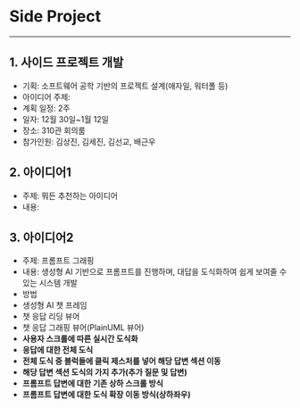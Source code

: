 # Side Project

---

## 1. 사이드 프로젝트 개발
- 기획: 소프트웨어 공학 기반의 프로젝트 설계(애자일, 워터폴 등)
- 아이디어 주제: 
- 계획 일정: 2주
- 일자: 12월 30일~1월 12일
- 장소: 310관 회의룸
- 참가인원: 김상진, 김세진, 김선교, 배근우


## 2. 아이디어1
- 주제: 뭐든 추천하는 아이디어
- 내용:

## 3. 아이디어2
- 주제: 프롬프트 그래핑
- 내용: 생성형 AI 기반으로 프롬프트를 진행하며, 대답을 도식화하여 쉽게 보여줄 수 있는 시스템 개발
- 방법
 - 생성형 AI 챗 프레임
 - 챗 응답 리딩 뷰어
 - 챗 응답 그래핑 뷰어(PlainUML 뷰어)
  - **사용자 스크롤에 따른 실시간 도식화**
  - **응답에 대한 전체 도식**
  - **전체 도식 중 블럭들에 클릭 제스처를 넣어 해당 답변 섹션 이동**
  - **해당 답변 섹션 도식의 가지 추가(추가 질문 및 답변)**
  - **프롬프트 답변에 대한 기존 상하 스크롤 방식**
  - **프롬프트 답변에 대한 도식 확장 이동 방식(상하좌우)**
